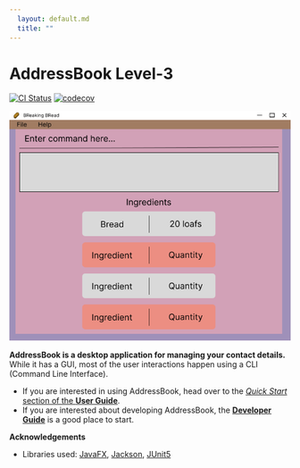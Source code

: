 ```yaml
---
  layout: default.md
  title: ""
---
```


# AddressBook Level-3

[![CI Status](https://github.com/se-edu/inventory-level3/workflows/Java%20CI/badge.svg)](https://github.com/se-edu/inventory-level3/actions)
[![codecov](https://codecov.io/gh/se-edu/inventory-level3/branch/master/graph/badge.svg)](https://codecov.io/gh/se-edu/inventory-level3)

![Ui](images/Ui.png)

**AddressBook is a desktop application for managing your contact details.** While it has a GUI, most of the user interactions happen using a CLI (Command Line Interface).

* If you are interested in using AddressBook, head over to the [_Quick Start_ section of the **User Guide**](UserGuide.html#quick-start).
* If you are interested about developing AddressBook, the [**Developer Guide**](DeveloperGuide.html) is a good place to start.


**Acknowledgements**

* Libraries used: [JavaFX](https://openjfx.io/), [Jackson](https://github.com/FasterXML/jackson), [JUnit5](https://github.com/junit-team/junit5)
